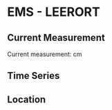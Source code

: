 # EMS - LEERORT

## Current Measurement

Current measurement: <Value topic="rivers/pegel-online/EMS/LEERORT/measurementValue"/> cm

## Time Series

<TimeSeries topic="rivers/pegel-online/EMS/LEERORT/measurementValue" period="week" />

## Location

<WorldMap>
  <Marker lat="53.21533516511305" lon="7.42619080273335" labelTopic="rivers/pegel-online/EMS/LEERORT/measurementValue" />
</WorldMap>
